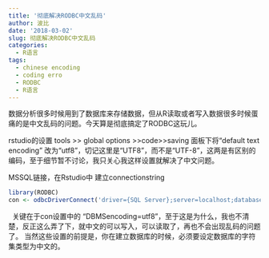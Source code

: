 ```yaml
---
title: '彻底解决RODBC中文乱码'
author: 波比
date: '2018-03-02'
slug: 彻底解决RODBC中文乱码
categories:
  - R语言
tags:
  - chinese encoding
  - coding erro
  - RODBC
  - R语言
---
```


数据分析很多时候用到了数据库来存储数据，但从R读取或者写入数据很多时候蛋痛的是中文乱码的问题。今天算是彻底搞定了RODBC这玩儿。 

rstudio的设置 tools >> global options >>code>>saving 面板下将“default text encoding” 改为“utf8”，切记这里是“UTF8”，而不是“UTF-8”，这两是有区别的编码，至于细节暂不讨论，我只关心我这样设置就解决了中文问题。   

MSSQL链接，在Rstudio中 建立connectionstring

```R
library(RODBC)
con <- odbcDriverConnect('driver={SQL Server};server=localhost;database=数据库名;trusted_connection=true;DBMSencoding=utf8')
```

  关键在于con设置中的 “DBMSencoding=utf8”，至于这是为什么，我也不清楚，反正这么弄了下，就中文的可以写入，可以读取了，再也不会出现乱码的问题了。 当然这些设置的前提是，你在建立数据库的时候，必须要设定数据库的字符集类型为中文的。